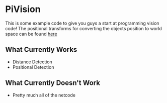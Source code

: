 # PiVision
This is some example code to give you guys a start at programming vision code! The positional transforms for converting the objects position to world space can be found [here](https://docs.google.com/spreadsheets/d/14OD7Tcrcbk8X-UzXPx0Zyt1PJQFu05X1uhfqhOkNw9Q/edit?usp=sharing)

## What Currently Works
- Distance Detection
- Positional Detection
## What Currently Doesn't Work
- Pretty much all of the netcode
